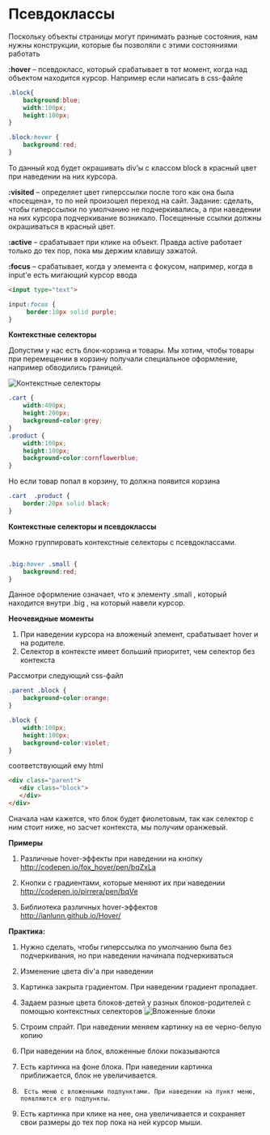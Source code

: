 # Псевдоклассы


Поскольку объекты страницы могут принимать разные состояния, нам нужны конструкции, которые бы позволяли с этими состояниями работать

**:hover** – псевдокласс, который срабатывает в тот момент, когда над объектом находится курсор.
Например если написать в css-файле

```css
.block{
    background:blue;
    width:100px;
    height:100px;
}

.block:hover {
	background:red;
}
```

То данный код будет окрашивать div’ы с классом block в красный цвет при наведении на них курсора.

**:visited** – определяет цвет гиперссылки после того как она была «посещена», то по ней произошел переход на сайт.
Задание: сделать, чтобы гиперссылки по умолчанию не подчеркивались, а при наведении на них курсора подчеркивание возникало. Посещенные ссылки должны окрашиваться в красный цвет.

**:active** – срабатывает при клике на объект. Правда active работает только до тех пор, пока мы держим клавишу зажатой.

**:focus** – срабатывает, когда у элемента с фокусом, например, когда в input'e есть мигающий курсор ввода

```html
<input type="text">
```

```css
input:focus {
     border:10px solid purple;
}
```

**Контекстные селекторы**

Допустим у нас есть блок-корзина и товары. Мы хотим, чтобы товары при перемещении в корзину получали специальное оформление, например обводились границей.


![Контекстные селекторы](pics/13_pseudoclasses/context_selectors.gif)


```css
.cart {
	width:400px;
	height:200px;
	background-color:grey;
}
.product {
	width:100px;
	height:100px;
	background-color:cornflowerblue;
}
```

Но если товар попал в корзину, то должна появится корзина
```css
.cart  .product {  
	border:20px solid black;
}
```


**Контекстные селекторы и псевдоклассы**

Можно группировать контекстные селекторы с псевдоклассами. 

```css

.big:hover .small {
    background:red;
}

```

Данное оформление означает, что к элементу .small , который находится внутри .big , на который навели курсор.

**Неочевидные моменты**

1. При наведении курсора на вложеный элемент, срабатывает hover и на родителе.
2. Селектор в контексте имеет больший приоритет, чем селектор без контекста

Рассмотри следующий css-файл

```css
.parent .block {
	background-color:orange;
}

.block {
    width:100px;
    height:100px;
    background-color:violet;
}
```

соответствующий ему html

```html
<div class="parent">
   <div class="block">
   </div>
</div>
```

Сначала нам кажется, что блок будет фиолетовым, так как селектор с ним стоит ниже, но засчет контекста, мы получим оранжевый.

**Примеры**

1. Различные hover-эффекты при наведении на кнопку
http://codepen.io/fox_hover/pen/bqZxLa

2. Кнопки с градиентами, которые меняют их при наведении
http://codepen.io/pirrera/pen/bqVe
3. Библиотека различных hover-эффектов  
http://ianlunn.github.io/Hover/


**Практика:**

1.	Нужно сделать, чтобы гиперссылка по умолчанию была без подчеркивания, но при наведении начинала подчеркиваться
2.	Изменение цвета div'a при наведении
3. Картинка закрыта градиентом. При наведении градиент пропадает.
4.	Задаем разные цвета блоков-детей у разных блоков-родителей с помощью контекстных селекторов
![Вложенные блоки](pics/13_pseudoclasses/two_parents_context.gif)
5.	Строим спрайт. При наведении меняем картинку на ее черно-белую копию
6.	При наведении на блок, вложенные блоки показываются

7. Есть картинка на фоне блока. При наведении картинка приближается, блок не увеличивается.
8.      Есть меню с вложенными подпунктами. При наведении на пункт меню, появляются его подпункты.
9.	Есть картинка при клике на нее, она увеличивается и сохраняет свои размеры до тех пор пока на ней курсор мыши.










